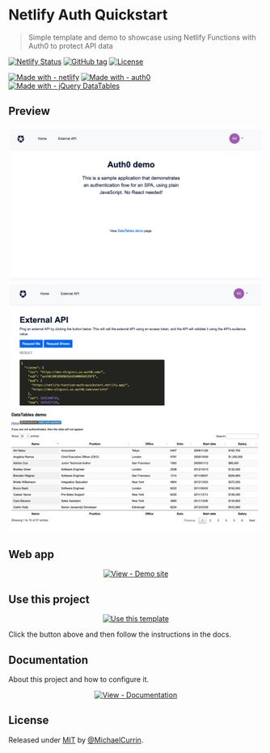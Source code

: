 # Netlify Auth Quickstart
> Simple template and demo to showcase using Netlify Functions with Auth0 to protect API data

[![Netlify Status](https://api.netlify.com/api/v1/badges/36b6eb3a-9f3c-4c07-bf1f-4d75e03dae85/deploy-status)](https://app.netlify.com/sites/netlify-auth-quickstart/deploys)
[![GitHub tag](https://img.shields.io/github/tag/MichaelCurrin/netlify-auth-quickstart?include_prereleases=&sort=semver)](https://github.com/MichaelCurrin/netlify-auth-quickstart/releases/)
[![License](https://img.shields.io/badge/License-MIT-blue)](#license)

[![Made with - netlify](https://img.shields.io/badge/Made_with-netlify-blue?logo=netlify)](https://netlify.com)
[![Made with - auth0](https://img.shields.io/badge/Made_with-auth0-blue)](https://auth0.com)
[![Made with - jQuery DataTables](https://img.shields.io/badge/Made_with-jQuery_Datatables-blue)](https://datatables.net)


## Preview

<div align="center">
    <a href="https://netlify-auth-quickstart.netlify.app/">
        <img src="/sample-home.png" alt="Sample screenshot" width="500" />
        <img src="/sample-api.png" alt="Sample screenshot" width="500" />
        <img src="/sample-table.png" alt="Sample screenshot" width="500" />
    </a>
</div>


## Web app

<div align="center">

[![View - Demo site](https://img.shields.io/badge/View-Demo_site-2ea44f?style=for-the-badge)](https://netlify-auth-quickstart.netlify.app/)

</div>


## Use this project

<div align="center">

[![Use this template](https://img.shields.io/badge/Generate-Use_this_template-2ea44f?style=for-the-badge)](https://github.com/MichaelCurrin/netlify-auth-quickstart/generate)

</div>

Click the button above and then follow the instructions in the docs.


## Documentation

About this project and how to configure it.

<div align="center">

[![View - Documentation](https://img.shields.io/badge/View-Documentation-blue?style=for-the-badge)](/docs/)

</div>


## License

Released under [MIT](/LICENSE) by [@MichaelCurrin](https://github.com/MichaelCurrin).
